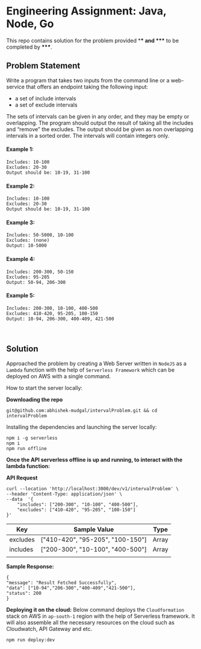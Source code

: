 # Engineering Assignment: Java, Node, Go

This repo contains solution for the problem provided \***\* and \*\*\*** to be completed by **\*\*\***.

## Problem Statement

Write a program that takes two inputs from the command line or a web-service that offers an endpoint taking the following input:

- a set of include intervals
- a set of exclude intervals

The sets of intervals can be given in any order, and they may be empty or overlapping. The program
should output the result of taking all the includes and “remove” the excludes. The output should be given
as non overlapping intervals in a sorted order. The intervals will contain integers only.

#### Example 1:

    Includes: 10-100
    Excludes: 20-30
    Output should be: 10-19, 31-100

#### Example 2:

    Includes: 10-100
    Excludes: 20-30
    Output should be: 10-19, 31-100

#### Example 3:

    Includes: 50-5000, 10-100
    Excludes: (none)
    Output: 10-5000

#### Example 4:

    Includes: 200-300, 50-150
    Excludes: 95-205
    Output: 50-94, 206-300

#### Example 5:

    Includes: 200-300, 10-100, 400-500
    Excludes: 410-420, 95-205, 100-150
    Output: 10-94, 206-300, 400-409, 421-500

<br>

## Solution

Approached the problem by creating a Web Server written in `NodeJS` as a `Lambda` function with the help of `Serverless Framework` which can be deployed on AWS with a single command.

How to start the server locally:

**Downloading the repo**

    git@github.com:abhishek-mudgal/intervalProblem.git && cd intervalProblem

Installing the dependencies and launching the server locally:

    npm i -g serverless
    npm i
    npm run offline

**Once the API serverless offline is up and running, to interact with the lambda function:**

**API Request**

    curl --location 'http://localhost:3000/dev/v1/intervalProblem' \
    --header 'Content-Type: application/json' \
    --data  '{
        "includes": ["200-300", "10-100", "400-500"],
        "excludes": ["410-420", "95-205", "100-150"]
    }'

| Key      	| Sample Value                     	| Type  	|
|----------	|----------------------------------	|-------	|
| excludes 	| ["410-420", "95-205", "100-150"] 	| Array 	|
| includes 	| ["200-300", "10-100", "400-500"] 	| Array 	|
|          	|                                  	|       	|

**Sample Response:**

    {
    "message": "Result Fetched Successfully",
    "data": ["10-94","206-300","400-409","421-500"],
    "status": 200
    }

**Deploying it on the cloud:**
Below command deploys the `Cloudformation` stack on AWS in `ap-south-1` region with the help of Serverless framework. It will also assemble all the necessary resources on the cloud such as Cloudwatch, API Gateway and etc.

    npm run deploy:dev
